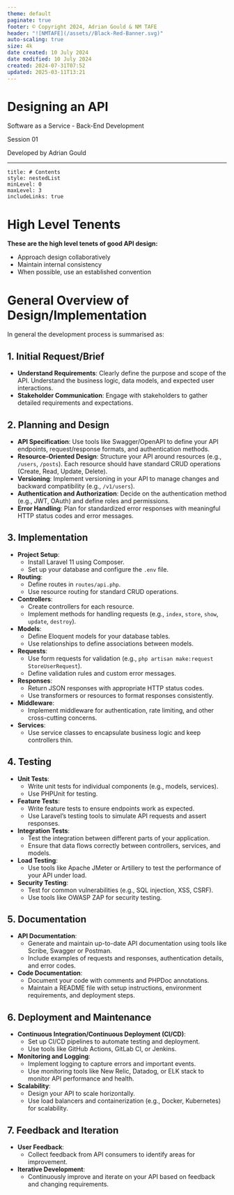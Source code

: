 ```yaml
---
theme: default
paginate: true
footer: © Copyright 2024, Adrian Gould & NM TAFE
header: "![NMTAFE](/assets//Black-Red-Banner.svg)"
auto-scaling: true
size: 4k
date created: 10 July 2024
date modified: 10 July 2024
created: 2024-07-31T07:52
updated: 2025-03-11T13:21
---
```


# Designing an API

Software as a Service - Back-End Development

Session 01

Developed by Adrian Gould

---

```table-of-contents
title: # Contents
style: nestedList
minLevel: 0
maxLevel: 3
includeLinks: true
```

# High Level Tenents

**These are the high level tenets of good API design:**

- Approach design collaboratively
- Maintain internal consistency
- When possible, use an established convention

# General Overview of Design/Implementation

In general the development process is summarised as:
## 1. Initial Request/Brief
- **Understand Requirements**: Clearly define the purpose and scope of the API. Understand the business logic, data models, and expected user interactions.
- **Stakeholder Communication**: Engage with stakeholders to gather detailed requirements and expectations.

## 2. Planning and Design
- **API Specification**: Use tools like Swagger/OpenAPI to define your API endpoints, request/response formats, and authentication methods.
- **Resource-Oriented Design**: Structure your API around resources (e.g., `/users`, `/posts`). Each resource should have standard CRUD operations (Create, Read, Update, Delete).
- **Versioning**: Implement versioning in your API to manage changes and backward compatibility (e.g., `/v1/users`).
- **Authentication and Authorization**: Decide on the authentication method (e.g., JWT, OAuth) and define roles and permissions.
- **Error Handling**: Plan for standardized error responses with meaningful HTTP status codes and error messages.

## 3. Implementation
- **Project Setup**:
  - Install Laravel 11 using Composer.
  - Set up your database and configure the `.env` file.
- **Routing**:
  - Define routes in `routes/api.php`.
  - Use resource routing for standard CRUD operations.
- **Controllers**:
  - Create controllers for each resource.
  - Implement methods for handling requests (e.g., `index`, `store`, `show`, `update`, `destroy`).
- **Models**:
  - Define Eloquent models for your database tables.
  - Use relationships to define associations between models.
- **Requests**:
  - Use form requests for validation (e.g., `php artisan make:request StoreUserRequest`).
  - Define validation rules and custom error messages.
- **Responses**:
  - Return JSON responses with appropriate HTTP status codes.
  - Use transformers or resources to format responses consistently.
- **Middleware**:
  - Implement middleware for authentication, rate limiting, and other cross-cutting concerns.
- **Services**:
  - Use service classes to encapsulate business logic and keep controllers thin.

## 4. Testing
- **Unit Tests**:
  - Write unit tests for individual components (e.g., models, services).
  - Use PHPUnit for testing.
- **Feature Tests**:
  - Write feature tests to ensure endpoints work as expected.
  - Use Laravel’s testing tools to simulate API requests and assert responses.
- **Integration Tests**:
  - Test the integration between different parts of your application.
  - Ensure that data flows correctly between controllers, services, and models.
- **Load Testing**:
  - Use tools like Apache JMeter or Artillery to test the performance of your API under load.
- **Security Testing**:
  - Test for common vulnerabilities (e.g., SQL injection, XSS, CSRF).
  - Use tools like OWASP ZAP for security testing.

## 5. Documentation
- **API Documentation**:
  - Generate and maintain up-to-date API documentation using tools like Scribe, Swagger or Postman.
  - Include examples of requests and responses, authentication details, and error codes.
- **Code Documentation**:
  - Document your code with comments and PHPDoc annotations.
  - Maintain a README file with setup instructions, environment requirements, and deployment steps.

## 6. Deployment and Maintenance
- **Continuous Integration/Continuous Deployment (CI/CD)**:
  - Set up CI/CD pipelines to automate testing and deployment.
  - Use tools like GitHub Actions, GitLab CI, or Jenkins.
- **Monitoring and Logging**:
  - Implement logging to capture errors and important events.
  - Use monitoring tools like New Relic, Datadog, or ELK stack to monitor API performance and health.
- **Scalability**:
  - Design your API to scale horizontally.
  - Use load balancers and containerization (e.g., Docker, Kubernetes) for scalability.

## 7. Feedback and Iteration
- **User Feedback**:
  - Collect feedback from API consumers to identify areas for improvement.
- **Iterative Development**:
  - Continuously improve and iterate on your API based on feedback and changing requirements.
